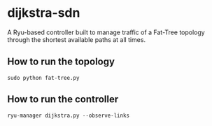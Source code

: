 # dijkstra-sdn
A Ryu-based controller built to manage traffic of a Fat-Tree topology through the shortest available paths at all times.

## How to run the topology
`sudo python fat-tree.py`

## How to run the controller
`ryu-manager dijkstra.py --observe-links`
